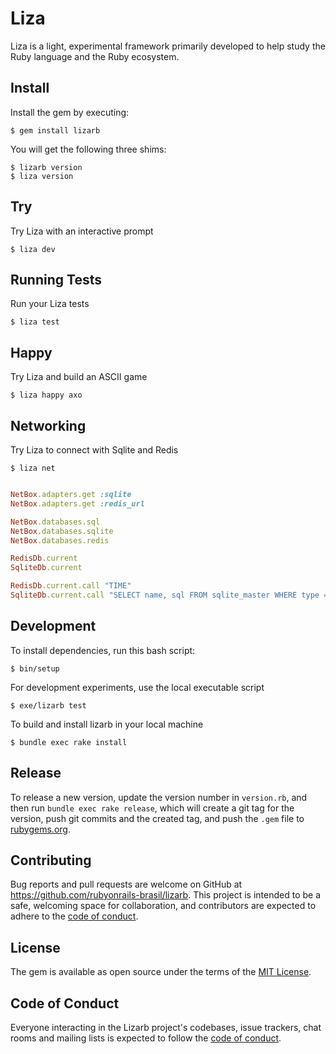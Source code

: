 # Liza

Liza is a light, experimental framework primarily developed to help study the Ruby language and the Ruby ecosystem.

## Install

Install the gem by executing:

    $ gem install lizarb

You will get the following three shims:

    $ lizarb version
    $ liza version

## Try

Try Liza with an interactive prompt

    $ liza dev

## Running Tests

Run your Liza tests

    $ liza test

## Happy

Try Liza and build an ASCII game

    $ liza happy axo

## Networking

Try Liza to connect with Sqlite and Redis

    $ liza net

```ruby

NetBox.adapters.get :sqlite
NetBox.adapters.get :redis_url

NetBox.databases.sql
NetBox.databases.sqlite
NetBox.databases.redis

RedisDb.current
SqliteDb.current

RedisDb.current.call "TIME"
SqliteDb.current.call "SELECT name, sql FROM sqlite_master WHERE type = 'table';"

```

## Development

To install dependencies, run this bash script:

    $ bin/setup

For development experiments, use the local executable script

    $ exe/lizarb test

To build and install lizarb in your local machine

    $ bundle exec rake install

## Release    

To release a new version, update the version number in `version.rb`, and then run `bundle exec rake release`, which will create a git tag for the version, push git commits and the created tag, and push the `.gem` file to [rubygems.org](https://rubygems.org).

## Contributing

Bug reports and pull requests are welcome on GitHub at https://github.com/rubyonrails-brasil/lizarb. This project is intended to be a safe, welcoming space for collaboration, and contributors are expected to adhere to the [code of conduct](https://github.com/rubyonrails-brasil/lizarb/blob/master/CODE_OF_CONDUCT.md).

## License

The gem is available as open source under the terms of the [MIT License](https://opensource.org/licenses/MIT).

## Code of Conduct

Everyone interacting in the Lizarb project's codebases, issue trackers, chat rooms and mailing lists is expected to follow the [code of conduct](https://github.com/rubyonrails-brasil/lizarb/blob/master/CODE_OF_CONDUCT.md).
